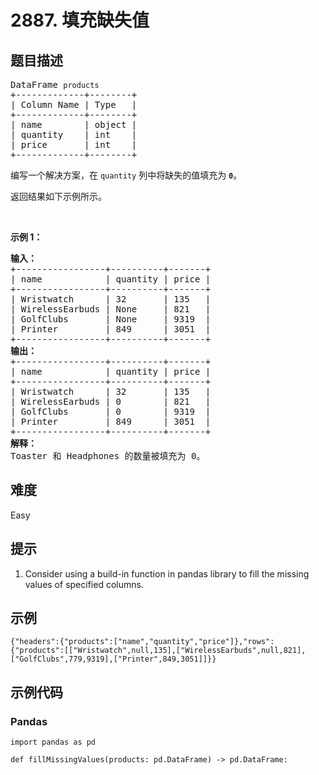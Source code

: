 # 2887. 填充缺失值

## 题目描述

<pre>
DataFrame <code>products</code>
+-------------+--------+
| Column Name | Type   |
+-------------+--------+
| name        | object |
| quantity    | int    |
| price       | int    |
+-------------+--------+
</pre>

<p>编写一个解决方案，在 <code>quantity</code> 列中将缺失的值填充为&nbsp;<code><strong>0</strong></code>。</p>

<p>返回结果如下示例所示。</p>

<p>&nbsp;</p>
<strong class="example">示例 1：</strong>

<pre>
<strong>输入：
</strong>+-----------------+----------+-------+
| name            | quantity | price |
+-----------------+----------+-------+
| Wristwatch      | 32       | 135   |
| WirelessEarbuds | None     | 821   |
| GolfClubs       | None     | 9319  |
| Printer         | 849      | 3051  |
+-----------------+----------+-------+
<strong>输出：
</strong>+-----------------+----------+-------+
| name            | quantity | price |
+-----------------+----------+-------+
| Wristwatch      | 32       | 135   |
| WirelessEarbuds | 0        | 821   |
| GolfClubs       | 0        | 9319  |
| Printer         | 849      | 3051  |
+-----------------+----------+-------+
<b>解释：</b>
Toaster 和 Headphones 的数量被填充为 0。</pre>


## 难度

Easy

## 提示

1. Consider using a build-in function in pandas library to fill the missing values of specified columns.

## 示例

```
{"headers":{"products":["name","quantity","price"]},"rows":{"products":[["Wristwatch",null,135],["WirelessEarbuds",null,821],["GolfClubs",779,9319],["Printer",849,3051]]}}
```

## 示例代码

### Pandas

```pythondata
import pandas as pd

def fillMissingValues(products: pd.DataFrame) -> pd.DataFrame:
    
```

